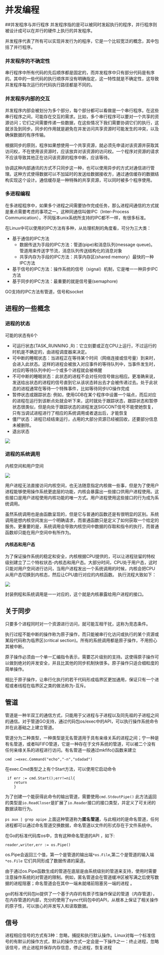 # 并发编程


##并发程序与并行程序
并发程序指的是可以被同时发起执行的程序，并行程序则被设计成可以在并行的硬件上执行的并发程序。

并发程序代表了所有可以实现并发行为的程序，它是一个比较宽泛的概念，其中包括了并行程序。

### 并发程序的不确定性

串行程序中所有代码的先后顺序都是固定的，而并发程序中只有部分代码是有序的。其中的一些代码的执行顺序并没有明确指定，这一特性就是不确定性，这导致并发程序每次运行的代码执行路径都是不同的。

### 并发程序内部的交互

并发程序内部会被划分为多个部分，每个部分都可以看做是一个串行程序。在这些串行程序之间，可能存在交互的需求。比如，多个串行程序可以要对一个共享的资源访问；它们之间需要传递一些数据，在这些情况下我们需要协调它们的执行，这就涉及到同步。同步的作用就是避免在并发访问共享资源时可能发生的冲突，以及确保数据的有序传输。

根据同步的原则，程序如果想使用一个共享资源，就必须先申请对该资源并获取其访问权，不在使用该资源时，应该放弃对该资源的访问权。一个程序对资源的请求不应该导致其他正在访问该资源的程序中断，应该等待。

协调这种内部通讯的方式不只同步这一种，也可以使用异步的方式对通信进行管理。这种方式使得数据可以不加延时的发送给数据接收方，通过通信缓存的数据结构实现这个设计。通信缓存是一种特殊的共享资源，可以同时被多个程序使用。

### 多进程编程

在多进程程序中，如果多个进程之间需要协作完成任务，那么进程间通信的方式就是重点需要考虑的事项之一。这种同通信叫做IPC（Inter-Process Communication），不同版本unix系统所支持的IPC都不一样，有很多标准。

在Linux中可以使用的IPC方法有多种，从处理机制的角度看，可分为三大类：

- 基于通信的IPC方法
    - 数据传送为手段的IPC方法：管道(pipe)和消息队列(message queue)。管道用来传送字节流，消息队列传送结构化的消息对象
    - 共享内存为手段的IPC方法：共享内存区(shared memory）最快的一种IPC方法
- 基于信号的IPC方法：操作系统的信号（signal）机制，它是唯一一种异步IPC方法
- 基于同步的IPC方法：最重要的就是信号量(semaphore)

GO支持的IPC方法有管道，信号和socket


## 进程的一些概念

### 进程的状态

可能的状态有6个

- 可运行状态(TASK_RUNNING ,R)：它立刻要或正在CPU上运行，不过运行的时机是不确定的，由进程调度器来决定。
- 可中断的睡眠状态：当进程正在等待某个时间（网络连接或信号量）到来时，会进入此状态。这样的进程会被放入对应事件的等待队列中，当事件发生时，对应的等待队列中的一个或多个进程就会被唤醒
- 不可中断的睡眠状态：此状态的进程不会对任何信号做出相应。更准确来说，发送给出状态的进程的信号直到它从该状态转出去才会被传递过去。处于此状态的进程通常在等待一个特殊事件，比如等待同步I/O操作完成
- 暂停状态或跟踪状态: 例如，使用GDB在某个程序中设置一个端点，而后对应的进程在运行到该断点处就会听下来，这时就处于跟踪状态，跟踪状态和暂停状态很类似，但是向处于跟踪状态的进程发送SIGCONT信号不能使她恢复，只有当调试进程进行了相应的系统调用或者退出后，才能恢复
- 僵尸状态：进程已经结束运行，占用的大部分资源已经被回收，还要部分信息未被删除。
- 退出状态

![](https://ws2.sinaimg.cn/large/006tNbRwly1fxr3cfrz3nj316o0u0hdt.jpg)

### 进程的系统调用

内核空间和用户空间

![](https://ws1.sinaimg.cn/large/006tNbRwly1fxr3tx73hmj30r00lo7k3.jpg)

用户进程无法直接访问内核空间，也无法随意指定内核做一些事，但是为了使用户进程能够使用操作系统更底层的功能，内核会暴露出一些接口供用户进程使用。这些接口是用户进程使用内核功能的唯一方式。用户进程使用这些接口的行为成为系统调用。

虽然系统调用也是由函数呈现的，但是它与普通的函数还是有很明显的区别。系统调用是想内核空间发出一个明确请求，而普通函数只是定义了如何获取一个给定的服务。更重要的是，系统调用会导致内核空间中数据的存取和指令的执行，而普通函数却只能在用户空间中有所作为。

#### 内核态和用户态

为了保证操作系统的稳定和安全，内核根据CPU提供的，可以让进程驻留的特权级别建立了二个特权状态-内核态和用户态。大部分时间，CPU处于用户态，这时只能对用户空间进行访问，当用户进程发出一个系统调用的时候，内核会把CPU从用户态切换到内核态，然后让CPU直行对应的内核函数。 执行流程大致如下：

![](https://ws4.sinaimg.cn/large/006tNbRwly1fxr45ojj9pj31830u0hdt.jpg)

封装例程和系统调用是一一对应的，这个就是内核暴露给用户进程的接口。


## 关于同步

只要多个进程同时对一个资源进行访问，就可能互相干扰，这称为竞态条件。

执行过程不能中断的操作称为原子操作，而只能被串行化访问或执行的某个资源或某段代码称为临界区(critical section)。所有的系统调用都是原子操作，不用担心其被中断。

原子操作必须由一个单一汇编指令表示，需要芯片级别的支持。这使得原子操作可以做到绝对的并发安全，并且比其他的同步机制快很多。原子操作只适合细粒度的简单操作。

相比于原子操作，让串行化执行的若干代码形成临界区更加通用，保证只有一个进程或者线程在临界区之类的做法称为-互斥。        
 

## 管道

管道是一种半双工的通信方式，只能用于父进程与子进程以及同先祖的子进程之间的通信。对于管道GO支持，通过代码包os/exec中的API，可以执行操作系统命令并在此基础之上建立管道。

管道分为二种类型，一种类型是无名管道用于具有亲缘关系的进程之间；宁一种是有名管道，或者叫FIFO管道，它是一种存在于文件系统的管道，可以被二个没有任何亲缘关系的进程进行访问。有名管道一般通过mkfifo()函数来建立

``` cmd :=exec.Command("echo","-n","sdadad") ```

在exec.Cmd类型之上有个Start方法，可以使用它启动命令

```
 if err := cmd.Start();err!=nil{
    return 
    }
```
为了创建一个能获得此命令的输出管道，需要使用```cmd.StdoutPipe()``` 此方法返回的类型是```io.ReadCloser```是扩展了```io.Reader```接口的接口类型，并定义了可关闭的数据读取行为。

```ps aux | grep apipe```
上面这种管道称为**匿名管道**，与此相对的是命名管道，任何进程都可以通过命名管道交换数据，命名管道以文件的形式存在于文件系统中。

在Go的标准代码库os中，含有这种命名管道的API ，如下:

```
reader,writer,err := os.Pipe()
```

os.Pipe会返回三个值，第一个是管道的输出端```*os.File```,第二个是管道的输入端 ```*os.File```
它们共同形成了数据传递的渠道。

由于通过os.Pipe函数生成的管道在底层是由系统级别的管道来支持，使用时需要注意操作系统的对管道的限制。例如，匿名管道会在管道缓冲区被写满之后使写数据的进程阻塞；命名管道会在其中一端未就绪前阻塞另一端的进程 。

go的标准代码包io提供了一个基于内存的有原子性操作保证的管道（内存管道），在内存管道的内部，充分的使用了sync代码包中的API，从根本上保证了相关操作的原子性，可以放心的并发写入和读取数据。



## 信号

进程相应信号的方式有3种：忽略，捕捉和执行默认操作。Linux对每一个标准信号的有默认的操作方式，默认的操作方式一定会是一下操作之一：终止进程，忽略该信号，终止进程并保存内存信息，停止进程，恢复进程



